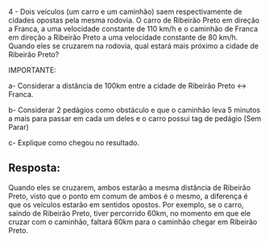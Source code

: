 4 - Dois veículos (um carro e um caminhão) saem respectivamente de cidades opostas pela mesma rodovia. O carro de Ribeirão Preto em direção a Franca, a uma velocidade constante de 110 km/h e o caminhão de Franca em direção a Ribeirão Preto a uma velocidade constante de 80 km/h. Quando eles se cruzarem na rodovia, qual estará mais próximo a cidade de Ribeirão Preto?

IMPORTANTE:

a- Considerar a distância de 100km entre a cidade de Ribeirão Preto <-> Franca.

b- Considerar 2 pedágios como obstáculo e que o caminhão leva 5 minutos a mais para passar em cada um deles e o carro possui tag de pedágio (Sem Parar)

c- Explique como chegou no resultado.

## Resposta:
Quando eles se cruzarem, ambos estarão a mesma distância de Ribeirão Preto, visto que o ponto em comum de ambos é o mesmo, a diferença é que os veículos estarão em sentidos opostos.
Por exemplo, se o carro, saindo de Ribeirão Preto, tiver percorrido 60km, no momento em que ele cruzar com o caminhão, faltará 60km para o caminhão chegar em Ribeirão Preto.